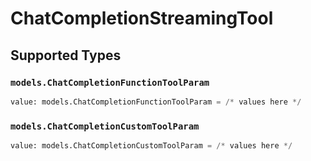 # ChatCompletionStreamingTool


## Supported Types

### `models.ChatCompletionFunctionToolParam`

```python
value: models.ChatCompletionFunctionToolParam = /* values here */
```

### `models.ChatCompletionCustomToolParam`

```python
value: models.ChatCompletionCustomToolParam = /* values here */
```

